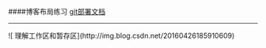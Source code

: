 ####博客布局练习
[git部署文档](http://www.cnblogs.com/yuanzm/p/3945814.html)

<hr/>
![ 理解工作区和暂存区](http://img.blog.csdn.net/20160426185910609)